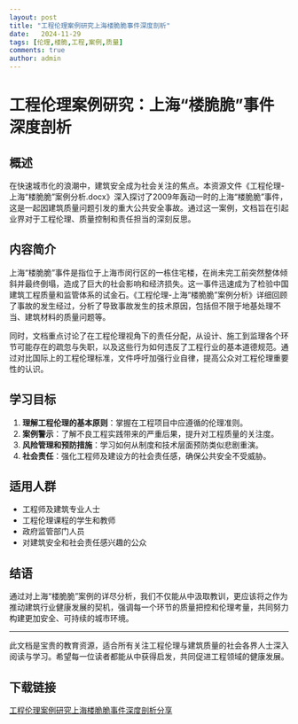 ```yaml
---
layout: post
title: "工程伦理案例研究上海楼脆脆事件深度剖析"
date:   2024-11-29
tags: [伦理,楼脆,工程,案例,质量]
comments: true
author: admin
---
```

# 工程伦理案例研究：上海“楼脆脆”事件深度剖析

## 概述

在快速城市化的浪潮中，建筑安全成为社会关注的焦点。本资源文件《工程伦理-上海“楼脆脆”案例分析.docx》深入探讨了2009年轰动一时的上海“楼脆脆”事件，这是一起因建筑质量问题引发的重大公共安全事故。通过这一案例，文档旨在引起业界对于工程伦理、质量控制和责任担当的深刻反思。

## 内容简介

上海“楼脆脆”事件是指位于上海市闵行区的一栋住宅楼，在尚未完工前突然整体倾斜并最终倒塌，造成了巨大的社会影响和经济损失。这一事件迅速成为了检验中国建筑工程质量和监管体系的试金石。《工程伦理-上海“楼脆脆”案例分析》详细回顾了事故的发生经过，分析了导致事故发生的技术原因，包括但不限于地基处理不当、建筑材料的质量问题等。

同时，文档重点讨论了在工程伦理视角下的责任分配，从设计、施工到监理各个环节可能存在的疏忽与失职，以及这些行为如何违反了工程行业的基本道德规范。通过对比国际上的工程伦理标准，文件呼吁加强行业自律，提高公众对工程伦理重要性的认识。

## 学习目标

1. **理解工程伦理的基本原则**：掌握在工程项目中应遵循的伦理准则。
2. **案例警示**：了解不良工程实践带来的严重后果，提升对工程质量的关注度。
3. **风险管理和预防措施**：学习如何从制度和技术层面预防类似悲剧重演。
4. **社会责任**：强化工程师及建设方的社会责任感，确保公共安全不受威胁。

## 适用人群

- 工程师及建筑专业人士
- 工程伦理课程的学生和教师
- 政府监管部门人员
- 对建筑安全和社会责任感兴趣的公众

## 结语

通过对上海“楼脆脆”案例的详尽分析，我们不仅能从中汲取教训，更应该将之作为推动建筑行业健康发展的契机，强调每一个环节的质量把控和伦理考量，共同努力构建更加安全、可持续的城市环境。

---

此文档是宝贵的教育资源，适合所有关注工程伦理与建筑质量的社会各界人士深入阅读与学习。希望每一位读者都能从中获得启发，共同促进工程领域的健康发展。

## 下载链接

[工程伦理案例研究上海楼脆脆事件深度剖析分享](https://pan.quark.cn/s/91b09497e9fe)